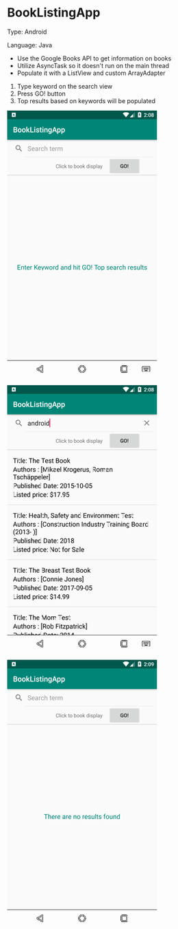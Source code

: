 # BookListingApp 
Type: Android

Language: Java

- Use the Google Books API to get information on books
- Utilize AsyncTask so it doesn't run on the main thread
- Populate it with a ListView and custom ArrayAdapter

1. Type keyword on the search view
2. Press GO! button
3. Top results based on keywords will be populated

![start image](https://raw.githubusercontent.com/EmmanuelHmar/BookListingApp/master/app/src/main/res/drawable/screenshot-2019-01-06_02.08.11.109.png)

![start image](https://raw.githubusercontent.com/EmmanuelHmar/BookListingApp/master/app/src/main/res/drawable/screenshot-2019-01-06_02.08.28.917.png)

![start image](https://raw.githubusercontent.com/EmmanuelHmar/BookListingApp/master/app/src/main/res/drawable/screenshot-2019-01-06_02.10.09.904.png)
